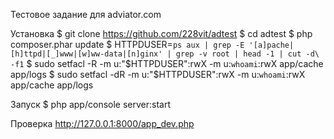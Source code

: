 Тестовое задание для adviator.com

Установка
$ git clone https://github.com/228vit/adtest
$ cd adtest
$ php composer.phar update
$ HTTPDUSER=`ps aux | grep -E '[a]pache|[h]ttpd|[_]www|[w]ww-data|[n]ginx' | grep -v root | head -1 | cut -d\  -f1`
$ sudo setfacl -R -m u:"$HTTPDUSER":rwX -m u:`whoami`:rwX app/cache app/logs
$ sudo setfacl -dR -m u:"$HTTPDUSER":rwX -m u:`whoami`:rwX app/cache app/logs

Запуск
$ php app/console server:start

Проверка
http://127.0.0.1:8000/app_dev.php